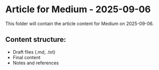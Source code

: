 # Article for Medium - 2025-09-06

This folder will contain the article content for Medium on 2025-09-06.

## Content structure:
- Draft files (.md, .txt)
- Final content
- Notes and references
